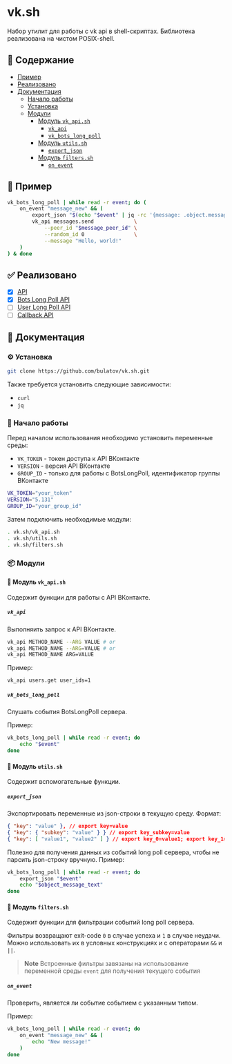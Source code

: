 # vk.sh

Набор утилит для работы с vk api в shell-скриптах. Библиотека реализована на чистом POSIX-shell.

## 📖 Содержание
- [Пример](#example)
- [Реализовано](#todo)
- [Документация](#docs)
  - [Начало работы](#getting-started)
  - [Установка](#installation)
  - [Модули](#modules)
    - [Модуль `vk_api.sh`](#vk_api_module)
      - [`vk_api`](#vk_api)
      - [`vk_bots_long_poll`](#vk_bots_long_poll)
    - [Модуль `utils.sh`](#utils)
      - [`export_json`](#export_json)
    - [Модуль `filters.sh`](#filters)
      - [`on_event`](#on_event)


<a name="example"></a>
## 🚀 Пример
```sh
vk_bots_long_poll | while read -r event; do (
    on_event "message_new" && (
        export_json "$(echo "$event" | jq -rc '{message: .object.message}')"
        vk_api messages.send             \
            --peer_id "$message_peer_id" \
            --random_id 0                \
            --message "Hello, world!" 
    )
) & done
```

<a name="todo"></a>
## ✅ Реализовано 
- [x] [API](https://vk.com/dev/methods)
- [x] [Bots Long Poll API](https://vk.com/dev/bots_longpoll)
- [ ] [User Long Poll API](https://vk.com/dev/using_longpoll)
- [ ] [Callback API](https://vk.com/dev/callback_api)

<a name="docs"></a>
## 📖 Документация 

<a name="installation"></a>
### ⚙️ Установка
```sh
git clone https://github.com/bulatov/vk.sh.git
```

Также требуется установить следующие зависимости:
+ `curl`
+ `jq`



<a name="getting-started"></a>
### 🏁 Начало работы 

Перед началом использования необходимо установить переменные среды:

- `VK_TOKEN` - токен доступа к API ВКонтакте
- `VERSION` - версия API ВКонтакте
- `GROUP_ID` - только для работы с BotsLongPoll, идентификатор группы ВКонтакте

```sh
VK_TOKEN="your_token"
VERSION="5.131"
GROUP_ID="your_group_id"
```

Затем подключить необходимые модули:
```sh
. vk.sh/vk_api.sh
. vk.sh/utils.sh
. vk.sh/filters.sh
```
<a name="modules"></a>
### 📦 Модули 

<a name="vk_api_module"></a>
#### 🔨 Модуль `vk_api.sh` 
Содержит функции для работы с API ВКонтакте.

<a name="vk_api"></a>
##### `vk_api`

Выполняить запрос к API ВКонтакте.

```sh
vk_api METHOD_NAME --ARG VALUE # or
vk_api METHOD_NAME --ARG=VALUE # or
vk_api METHOD_NAME ARG=VALUE
```


Пример:

```
vk_api users.get user_ids=1
```

<a name="vk_bots_long_poll"></a>
##### `vk_bots_long_poll`
Слушать события BotsLongPoll сервера.


Пример:
```sh
vk_bots_long_poll | while read -r event; do
    echo "$event"
done
```
<a name="utils"></a>
#### 🔨 Модуль `utils.sh` 
Содержит вспомогательные функции.
<a name="export_json"></a>
##### `export_json`

Экспортировать переменные из json-строки в текущую среду.
Формат:
```json
{ "key": "value" }, // export key=value
{ "key": { "subkey": "value" } } // export key_subkey=value
{ "key": [ "value1", "value2" ] } // export key_0=value1; export key_1=value2
```
Полезно для получения данных из событий long poll сервера, чтобы не парсить json-строку вручную.
Пример:
```sh
vk_bots_long_poll | while read -r event; do
    export_json "$event"
    echo "$object_message_text"
done
```

<a name="filters"></a>
#### 🔨 Модуль `filters.sh` 
Содержит функции для фильтрации событий long poll сервера.  

Фильтры возвращают exit-code `0` в случае успеха и `1` в случае неудачи.
Можно использовать их в условных конструкциях и с операторами `&&` и `||`.
> **Note**
> Встроенные фильтры завязаны на использование переменной среды `event` для получения текущего события

<a name="on_event"></a>
##### `on_event`
Проверить, является ли событие событием с указанным типом.  

Пример:
```sh
vk_bots_long_poll | while read -r event; do
    on_event "message_new" && (
        echo "New message!"
    )
done
```
